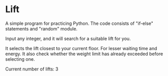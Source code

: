 # Lift
A simple program for practicing Python.
The code consists of "if-else" statements and "random" module.

Input any integer, and it will search for a suitable lift for you.

It selects the lift closest to your current floor. For lesser waiting time and energy.
It also check whether the weight limit has already exceeded before selecting one.

Current number of lifts: 3
